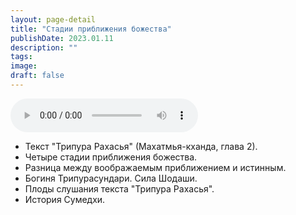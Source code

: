```yaml
---
layout: page-detail
title: "Стадии приближения божества"
publishDate: 2023.01.11
description: ""
tags:
image:
draft: false
---
```


<audio title="2023.01.11 - Стадии приближения божества.mp3" src="https://filer-api.advayta.org/v1.0/public/files/74468" controls=""></audio>

* Текст "Трипура Рахасья" (Махатмья-кханда, глава 2).
* Четыре стадии приближения божества.
* Разница между воображаемым приближением и истинным.
* Богиня Трипурасундари. Сила Шодаши.
* Плоды слушания текста "Трипура Рахасья".
* История Сумедхи.

  

